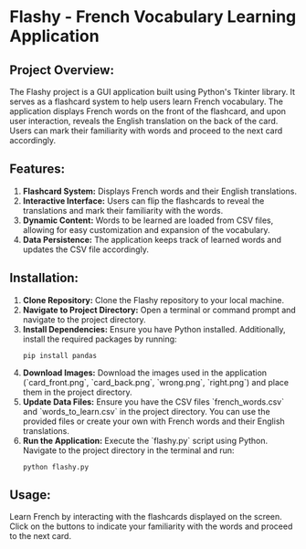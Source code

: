 <!DOCTYPE html>
<html lang="en">
<head>
    <meta charset="UTF-8">
    <meta name="viewport" content="width=device-width, initial-scale=1.0">
</head>
<body>
    <h1>Flashy - French Vocabulary Learning Application</h1>
<h2>Project Overview:</h2>
    <p>The Flashy project is a GUI application built using Python's Tkinter library. It serves as a flashcard system to help users learn French vocabulary. The application displays French words on the front of the flashcard, and upon user interaction, reveals the English translation on the back of the card. Users can mark their familiarity with words and proceed to the next card accordingly.</p>

  <h2>Features:</h2>
    <ol>
        <li><strong>Flashcard System:</strong> Displays French words and their English translations.</li>
        <li><strong>Interactive Interface:</strong> Users can flip the flashcards to reveal the translations and mark their familiarity with the words.</li>
        <li><strong>Dynamic Content:</strong> Words to be learned are loaded from CSV files, allowing for easy customization and expansion of the vocabulary.</li>
        <li><strong>Data Persistence:</strong> The application keeps track of learned words and updates the CSV file accordingly.</li>
    </ol>

   <h2>Installation:</h2>
    <ol>
        <li><strong>Clone Repository:</strong> Clone the Flashy repository to your local machine.</li>
        <li><strong>Navigate to Project Directory:</strong> Open a terminal or command prompt and navigate to the project directory.</li>
        <li><strong>Install Dependencies:</strong> Ensure you have Python installed. Additionally, install the required packages by running:</li>
        <pre><code>pip install pandas</code></pre>
        <li><strong>Download Images:</strong> Download the images used in the application (`card_front.png`, `card_back.png`, `wrong.png`, `right.png`) and place them in the project directory.</li>
        <li><strong>Update Data Files:</strong> Ensure you have the CSV files `french_words.csv` and `words_to_learn.csv` in the project directory. You can use the provided files or create your own with French words and their English translations.</li>
        <li><strong>Run the Application:</strong> Execute the `flashy.py` script using Python. Navigate to the project directory in the terminal and run:</li>
        <pre><code>python flashy.py</code></pre>
    </ol>

   <h2>Usage:</h2>
    <p>Learn French by interacting with the flashcards displayed on the screen. Click on the buttons to indicate your familiarity with the words and proceed to the next card.</p>
</body>
</html>
